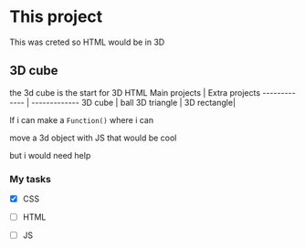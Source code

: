 # This project
This was creted so HTML would be in 3D
## 3D cube
the 3d cube is the start for 3D HTML
Main projects | Extra projects
------------- | -------------
3D cube       | ball
3D triangle   |  3D rectangle| 


If i can make a `Function()` where i can

move a 3d object with JS that would be cool

but i would need help

### My tasks

- [X] CSS

- [ ] HTML

- [ ] JS
